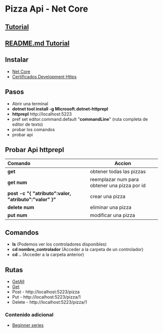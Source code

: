 # Pizza Api - Net Core
## [Tutorial](https://docs.microsoft.com/en-us/learn/modules/build-web-api-aspnet-core/7-crud)
## [README.md Tutorial](https://docs.github.com/en/github/writing-on-github/working-with-advanced-formatting/organizing-information-with-tables)

## Instalar
* [Net Core](https://dotnet.microsoft.com/download)
* [Certificados Development Https](https://docs.microsoft.com/en-us/aspnet/core/security/enforcing-ssl#trust-the-aspnet-core-https-development-certificate-on-windows-and-macos)

## Pasos
* Abrir una terminal
* **dotnet tool install -g Microsoft.dotnet-httprepl**
* **httprepl** http://localhost:5223
* pref set editor.command.default "**commandLine**" (ruta completa de editor de texto)
* probar los comandos
* probar api

## Probar Api httprepl
| Comando | Accion|
|:---|---|
| **get** | obtener todas las pizzas |
| **get num** | reemplazar num para obtener una pizza por id |
| **post -c "{ "atributo":valor, "atributo":"valor" }"** | crear una pizza |
| **delete num**| eliminar una pizza |
| **put num** | modificar una pizza|


## Comandos
* **ls** (Podemos ver los controladores disponibles)
* **cd nombre_controlador** (Acceder a la carpeta de un controlador)
* **cd ..** (Acceder a la carpeta anterior)

## Rutas
* [GetAll](http://localhost:5223/pizza)
* [Get](http://localhost:5223/pizza/1)
* Post - http://localhost:5223/pizza
* Put - http://localhost:5223/pizza/1
* Delete - http://localhost:5223/pizza/1

### Contenido adicional
* [Beginner series](https://docs.microsoft.com/en-us/shows/Beginners-Series-to-Web-APIs/?WT.mc_id=Educationaldotnet-c9-scottha&page=1)
